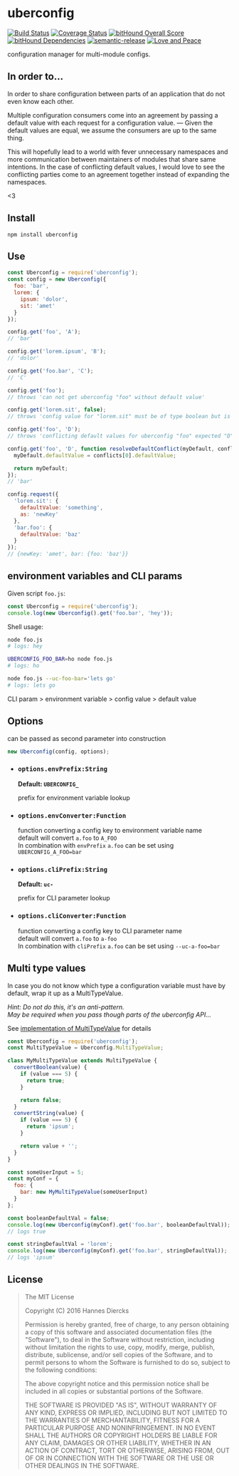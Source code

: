 uberconfig
==========

[![Build Status](https://travis-ci.org/Xiphe/uberconfig.svg?branch=master)](https://travis-ci.org/Xiphe/uberconfig)
[![Coverage Status](https://coveralls.io/repos/github/Xiphe/uberconfig/badge.svg?branch=master)](https://coveralls.io/github/Xiphe/uberconfig?branch=master)
[![bitHound Overall Score](https://www.bithound.io/github/Xiphe/uberconfig/badges/score.svg)](https://www.bithound.io/github/Xiphe/uberconfig)
[![bitHound Dependencies](https://www.bithound.io/github/Xiphe/uberconfig/badges/dependencies.svg)](https://www.bithound.io/github/Xiphe/uberconfig/master/dependencies/npm)
[![semantic-release](https://img.shields.io/badge/%20%20%F0%9F%93%A6%F0%9F%9A%80-semantic--release-e10079.svg)](https://github.com/semantic-release/semantic-release)
[![Love and Peace](http://love-and-peace.github.io/love-and-peace/badges/karma/v1.0-karma1.svg)](https://github.com/love-and-peace/love-and-peace/blob/master/versions/karma/v1.0-karma1/en.md)

configuration manager for multi-module configs.


In order to...
--------------

In order to share configuration between parts of an application that 
do not even know each other.

Multiple configuration consumers come into an agreement by passing a 
default value with each request for a configuration value. — Given 
the default values are equal, we assume the consumers are up to the
same thing.

This will hopefully lead to a world with fever unnecessary namespaces
and more communication between maintainers of modules that share same
intentions. In the case of conflicting default values, I would love to see
the conflicting parties come to an agreement together instead of
expanding the namespaces.

<3


Install
-------

`npm install uberconfig`


Use
---

```js
const Uberconfig = require('uberconfig');
const config = new Uberconfig({
  foo: 'bar',
  lorem: {
    ipsum: 'dolor',
    sit: 'amet'
  }
});

config.get('foo', 'A');
// 'bar'

config.get('lorem.ipsum', 'B');
// 'dolor'

config.get('foo.bar', 'C');
// 'C'

config.get('foo');
// throws 'can not get uberconfig "foo" without default value'

config.get('lorem.sit', false);
// throws 'config value for "lorem.sit" must be of type boolean but is string'

config.get('foo', 'D');
// throws 'conflicting default values for uberconfig "foo" expected "D" to equal "A"'

config.get('foo', 'D', function resolveDefaultConflict(myDefault, conflicts, key) {
  myDefault.defaultValue = conflicts[0].defaultValue;

  return myDefault;
});
// 'bar'

config.request({
  'lorem.sit': {
    defaultValue: 'something',
    as: 'newKey'
  },
  'bar.foo': {
    defaultValue: 'baz'
  }
});
// {newKey: 'amet', bar: {foo: 'baz'}}
```

environment variables and CLI params
------------------------------------

Given script `foo.js`:

```js
const Uberconfig = require('uberconfig');
console.log(new Uberconfig().get('foo.bar', 'hey'));
```

Shell usage:

```sh
node foo.js
# logs: hey

UBERCONFIG_FOO_BAR=ho node foo.js
# logs: ho

node foo.js --uc-foo-bar='lets go'
# logs: lets go
```

CLI param > environment variable > config value > default value


Options
-------

can be passed as second parameter into construction

```js
new Uberconfig(config, options);
```

 - ### `options.envPrefix:String`
   __Default: `UBERCONFIG_`__

   prefix for environment variable lookup

 - ### `options.envConverter:Function`
   function converting a config key to environment variable name  
   default will convert `a.foo` to `A_FOO`  
   In combination with `envPrefix` `a.foo` can be set using
   `UBERCONFIG_A_FOO=bar`

 - ### `options.cliPrefix:String`
   __Default: `uc-`__

   prefix for CLI parameter lookup

 - ### `options.cliConverter:Function`
   function converting a config key to CLI parameter name  
   default will convert `a.foo` to `a-foo`  
   In combination with `cliPrefix` `a.foo` can be set using
   `--uc-a-foo=bar`


Multi type values
-----------------

In case you do not know which type a configuration variable must have
by default, wrap it up as a MultiTypeValue.

_Hint: Do not do this, it's an anti-pattern.  
May be required when you pass though parts of the uberconfig API..._

See [implementation of MultiTypeValue](https://github.com/Xiphe/uberconfig/blob/master/lib/MultiTypeValue.js) for details

```js
const Uberconfig = require('uberconfig');
const MultiTypeValue = Uberconfig.MultiTypeValue;

class MyMultiTypeValue extends MultiTypeValue {
  convertBoolean(value) {
    if (value === 5) {
      return true;
    }

    return false;
  }
  convertString(value) {
    if (value === 5) {
      return 'ipsum';
    }

    return value + '';
  }
}

const someUserInput = 5;
const myConf = {
  foo: {
    bar: new MyMultiTypeValue(someUserInput)
  }
};

const booleanDefaultVal = false;
console.log(new Uberconfig(myConf).get('foo.bar', booleanDefaultVal));
// logs true

const stringDefaultVal = 'lorem';
console.log(new Uberconfig(myConf).get('foo.bar', stringDefaultVal));
// logs 'ipsum'
```

License
-------

> The MIT License
> 
> Copyright (C) 2016 Hannes Diercks
> 
> Permission is hereby granted, free of charge, to any person obtaining a copy of
> this software and associated documentation files (the "Software"), to deal in
> the Software without restriction, including without limitation the rights to
> use, copy, modify, merge, publish, distribute, sublicense, and/or sell copies
> of the Software, and to permit persons to whom the Software is furnished to do
> so, subject to the following conditions:
> 
> The above copyright notice and this permission notice shall be included in all
> copies or substantial portions of the Software.
> 
> THE SOFTWARE IS PROVIDED "AS IS", WITHOUT WARRANTY OF ANY KIND, EXPRESS OR
> IMPLIED, INCLUDING BUT NOT LIMITED TO THE WARRANTIES OF MERCHANTABILITY, FITNESS
> FOR A PARTICULAR PURPOSE AND NONINFRINGEMENT. IN NO EVENT SHALL THE AUTHORS OR
> COPYRIGHT HOLDERS BE LIABLE FOR ANY CLAIM, DAMAGES OR OTHER LIABILITY, WHETHER
> IN AN ACTION OF CONTRACT, TORT OR OTHERWISE, ARISING FROM, OUT OF OR IN
> CONNECTION WITH THE SOFTWARE OR THE USE OR OTHER DEALINGS IN THE SOFTWARE.
